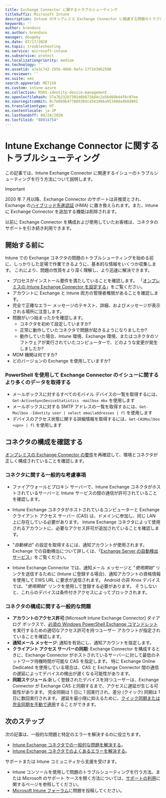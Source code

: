 ```yaml
---
title: Exchange Connector に関するトラブルシューティング
titleSuffix: Microsoft Intune
description: Intune のオンプレミス Exchange Connector に関連する問題のトラブルシューティングを行います。
keywords: ''
author: brenduns
ms.author: brenduns
manager: dougeby
ms.date: 07/17/2020
ms.topic: troubleshooting
ms.service: microsoft-intune
ms.subservice: protect
ms.localizationpriority: medium
ms.technology: ''
ms.assetid: a7e3c742-295b-40bb-9afa-17f243062500
ms.reviewer: ''
ms.suite: ems
search.appverid: MET150
ms.custom: intune-azure
ms.collection: M365-identity-device-management
ms.openlocfilehash: 57a7b232b7391d6b8716d4c2a56d69b44f6c07ee
ms.sourcegitcommit: 0c7e6b9b47788930dca543d86a95348da4b0d902
ms.translationtype: HT
ms.contentlocale: ja-JP
ms.lasthandoff: 08/26/2020
ms.locfileid: "88914754"
---
```

# <a name="troubleshoot-the-intune-exchange-connector"></a>Intune Exchange Connector に関するトラブルシューティング

この記事では、Intune Exchange Connector に関連するイシューのトラブルシューティングを行う方法について説明します。

> [!IMPORTANT]
>
> 2020 年 7 月以降、Exchange Connector のサポートは非推奨とされ、Exchange の[ハイブリッド先進認証](/office365/enterprise/hybrid-modern-auth-overview) (HMA) に置き換えられます。また、Intune に Exchange Connector を追加する機能は削除されます。
>
> 以前に Exchange Connector を構成および使用していたお客様は、コネクタのサポートを引き続き利用できます。


## <a name="before-you-start"></a>開始する前に

Intune での Exchange コネクタの問題のトラブルシューティングを始める前に、しっかりした足場で作業できるように、基本的な情報をいくつか収集します。 これにより、問題の性質をより深く理解し、より迅速に解決できます。

- プロセスがインストール要件を満たしていることを確認します。 「[オンプレミスの Intune Exchange Connector を設定する](exchange-connector-install.md)」をご覧ください。
- アカウントに Exchange と Intune 両方の管理者権限があることを確認します。
- 完全で正確なエラー メッセージのテキスト、詳細、およびメッセージが表示される場所に注意します。
- 問題がいつ始まったかを確認します。 
  - コネクタを初めて設定していますか? 
  - 正常に動作していたコネクタで問題が起きるようになりましたか?
  - 動作していた場合、Intune 環境、Exchange 環境、またはコネクタのソフトウェアが実行されていたコンピューターで、どのような変更が発生しましたか?
- MDM 機関は何ですか?
- どのバージョンの Exchange を使用していますか?

### <a name="use-powershell-to-get-more-data-on-exchange-connector-issues"></a>PowerShell を使用して Exchange Connector のイシューに関するより多くのデータを取得する

- メールボックスに対するすべてのモバイル デバイスの一覧を取得するには、`Get-ActiveSyncDeviceStatistics -mailbox mbx` を使用します
- メールボックスに対する SMTP アドレスの一覧を取得するには、`Get-Mailbox -Identity user | select emailaddresses | fl` を使用します
- デバイスのアクセス状態に関する詳細情報を取得するには、`Get-CASMailbox <upn> | fl` を使用します

## <a name="review-the-connector-configuration"></a>コネクタの構成を確認する

[オンプレミスの Exchange Connector の要件](exchange-connector-install.md#intune-exchange-connector-requirements)を再確認して、環境とコネクタが正しく構成されていることを確認します。 

### <a name="general-considerations-for-the-connector"></a>コネクタに関する一般的な考慮事項

- ファイアウォールとプロキシ サーバーで、Intune Exchange コネクタがホストされているサーバーと Intune サービスの間の通信が許可されていることを確認します。

- Intune Exchange コネクタがホストされているコンピューターと Exchange クライアント アクセス サーバー (CAS) は、ドメインに参加し、同じ LAN 上に存在している必要があります。 Intune Exchange コネクタによって使用されるアカウントに、必要なアクセス許可が追加されていることを確認します。

- "*自動検出*" の設定を取得するには、通知アカウントが使用されます。 Exchange での自動検出について詳しくは、「[Exchange Server の自動検出サービス](/exchange/architecture/client-access/autodiscover?view=exchserver-2016)」をご覧ください。

- Intune Exchange Connector では、通知メール メッセージと "*使用開始*" リンクを送信するために (Intune に登録する場合)、通知アカウントの資格情報を使用して EWS URL に要求が送信されます。 Android の非 Knox デバイスでは、"*使用開始*" リンクを使用して登録する必要があります。 そうしないと、これらのデバイスは条件付きアクセスによってブロックされます。

### <a name="common-issues-for-connector-configurations"></a>コネクタの構成に関する一般的な問題

- **アカウントのアクセス許可**:[Microsoft Intune Exchange Connector] ダイアログ ボックスで、[必須の Windows PowerShell Exchange コマンドレット](exchange-connector-install.md#exchange-cmdlet-requirements)を実行するための適切なアクセス許可を持つユーザー アカウントが指定されていることを確認します。
- **通知メール メッセージ**: 通知を有効にし、通知アカウントを指定します。
- **クライアント アクセス サーバーの同期**: Exchange Connector を構成するときに、Exchange Connector がホストされているサーバーに対して最低のネットワーク待機時間が可能な CAS を指定します。 特に Exchange Online Dedicated を使用している場合は、CAS と Exchange Connector 間の通信の遅延によってデバイスの検出が遅くなる可能性があります。
- **同期スケジュール**:新しく登録されたデバイスを持つユーザーは、Exchange Connector が Exchange CAS と同期するまで、アクセスに遅延が生じる可能性があります。 完全同期は 1 日に 1 回実行され、差分 (クイック) 同期は 1 日に数回実行されます。 遅延を最小限に抑えるために、[クイック同期または完全同期を手動で適用](exchange-connector-install.md#manually-force-a-quick-sync-or-full-sync)することができます。

## <a name="next-steps"></a>次のステップ
次の記事は、一般的な問題と特定のエラーを解決するのに役立ちます。

- [Intune Exchange コネクタでの一般的な問題を解決する](troubleshoot-exchange-connector-common-problems.md)。
- [Intune Exchange コネクタでのよくあるエラーを解決する](troubleshoot-exchange-connector-common-errors.md)。

サポートまたは Intune コミュニティから支援を受けます。

- Intune コンソールを使用して問題のトラブルシューティングを行う方法、または Microsoft のサポート ケースを開く方法については、[サポートの利用](../fundamentals/get-support.md)に関するページを参照してください。 
- [Microsoft Intune フォーラム](/answers/products/mem)に問題を投稿してください。  
